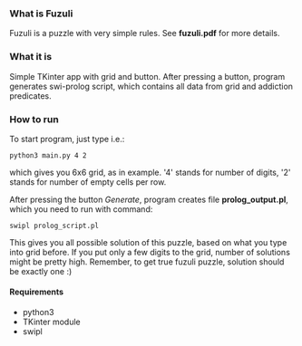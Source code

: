 ### What is Fuzuli
Fuzuli is a puzzle with very simple rules. See **fuzuli.pdf** for more details.
### What it is
Simple TKinter app with grid and button. After pressing a button, program generates swi-prolog script, which contains all data from grid and addiction predicates.
### How to run
To start program, just type i.e.:
```
python3 main.py 4 2 
```
which gives you 6x6 grid, as in example. '4' stands for number of digits, '2' stands for number of empty cells per row.

After pressing the button _Generate_, program creates file **prolog_output.pl**, which you need to run with command:
```
swipl prolog_script.pl
```
This gives you all possible solution of this puzzle, based on what you type into grid before. If you put only a few digits to the grid, number of solutions might be pretty high.
Remember, to get true fuzuli puzzle, solution should be exactly one :)
#### Requirements
- python3
- TKinter module
- swipl

